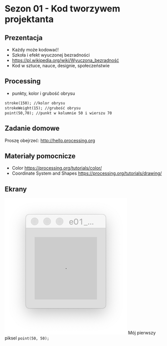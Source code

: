 # Sezon 01 - Kod tworzywem projektanta

## Prezentacja
- Każdy może kodować!
- Szkoła i efekt wyuczonej bezradności
- https://pl.wikipedia.org/wiki/Wyuczona_bezradność
- Kod w sztuce, nauce, designie, społeczeństwie

## Processing 
- punkty, kolor i grubość obrysu
```Processing
stroke(150); //kolor obrysu
strokeWeight(15); //grubość obrysu
point(50,70); //punkt w kolumnie 50 i wierszu 70
```

## Zadanie domowe
Proszę obejrzeć: http://hello.processing.org
 
## Materiały pomocnicze
- Color
https://processing.org/tutorials/color/
- Coordinate System and Shapes
https://processing.org/tutorials/drawing/

## Ekrany

![pierwszy piksel](e01_mojPierwszyPixel.png)
Mój pierwszy piksel `point(50, 50);`
